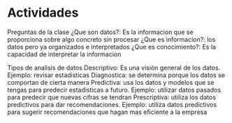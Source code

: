 # Actividades
Preguntas de la clase
¿Que son datos?: Es la informacion que se proporciona sobre algo concreto sin procesar
¿Que es informacion?: los datos pero ya organizados e interpretados 
¿Que es conocimiento?: Es la capacidad de interpretar la informacion

Tipos de analisis de datos
Descriptivo: Es una visión general de los datos. Ejemplo: revisar estadisticas 
Diagnostica: se determina porque los datos se comportan de cierta manera
Predictiva: usa los datos y modelos que se tengas para predecir estadisticas a futuro. Ejemplo: utilizar datos pasados para predecir que nuevas cifras se tendran
Prescriptiva: utiliza los datos predictivos para dar recomendaciones. Ejemplo: utiliza datos predictivos para sugerir recomendaciones que hagan mas eficiente a la empresa
